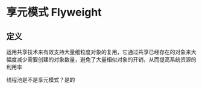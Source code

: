 # 享元模式 Flyweight
## 定义
运用共享技术来有效支持大量细粒度对象的复用，它通过共享已经存在的对象来大幅度减少需要创建的对象数量，避免了大量相似对象的开销，从而提高系统资源的利用率


线程池是不是享元模式？是的